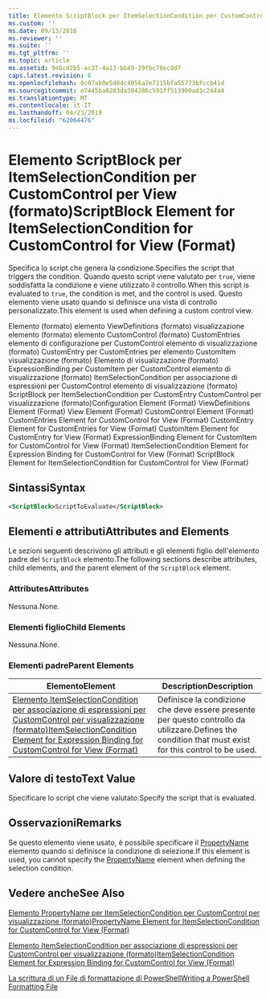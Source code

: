 ```yaml
---
title: Elemento ScriptBlock per ItemSelectionCondition per CustomControl per visualizzazione (formato) | Microsoft Docs
ms.custom: ''
ms.date: 09/13/2016
ms.reviewer: ''
ms.suite: ''
ms.tgt_pltfrm: ''
ms.topic: article
ms.assetid: 946cd2b5-ac37-4a13-bb49-29fbc70ec8d7
caps.latest.revision: 6
ms.openlocfilehash: 0c07ab0e5d04c4056a7e7215bfa55773bfccb41d
ms.sourcegitcommit: e7445ba8203da304286c591ff513900ad1c244a4
ms.translationtype: MT
ms.contentlocale: it-IT
ms.lasthandoff: 04/23/2019
ms.locfileid: "62064476"
---
```

# <a name="scriptblock-element-for-itemselectioncondition-for-customcontrol-for-view-format"></a><span data-ttu-id="ea576-102">Elemento ScriptBlock per ItemSelectionCondition per CustomControl per View (formato)</span><span class="sxs-lookup"><span data-stu-id="ea576-102">ScriptBlock Element for ItemSelectionCondition for CustomControl for View (Format)</span></span>

<span data-ttu-id="ea576-103">Specifica lo script che genera la condizione.</span><span class="sxs-lookup"><span data-stu-id="ea576-103">Specifies the script that triggers the condition.</span></span> <span data-ttu-id="ea576-104">Quando questo script viene valutato per `true`, viene soddisfatta la condizione e viene utilizzato il controllo.</span><span class="sxs-lookup"><span data-stu-id="ea576-104">When this script is evaluated to `true`, the condition is met, and the control is used.</span></span> <span data-ttu-id="ea576-105">Questo elemento viene usato quando si definisce una vista di controllo personalizzato.</span><span class="sxs-lookup"><span data-stu-id="ea576-105">This element is used when defining a custom control view.</span></span>

<span data-ttu-id="ea576-106">Elemento (formato) elemento ViewDefinitions (formato) visualizzazione elemento (formato) elemento CustomControl (formato) CustomEntries elemento di configurazione per CustomControl elemento di visualizzazione (formato) CustomEntry per CustomEntries per elemento CustomItem visualizzazione (formato) Elemento di visualizzazione (formato) ExpressionBinding per CustomItem per CustomControl elemento di visualizzazione (formato) ItemSelectionCondition per associazione di espressioni per CustomControl elemento di visualizzazione (formato) ScriptBlock per ItemSelectionCondition per CustomEntry CustomControl per visualizzazione (formato)</span><span class="sxs-lookup"><span data-stu-id="ea576-106">Configuration Element (Format) ViewDefinitions Element (Format) View Element (Format) CustomControl Element (Format) CustomEntries Element for CustomControl for View (Format) CustomEntry Element for CustomEntries for View (Format) CustomItem Element for CustomEntry for View (Format) ExpressionBinding Element for CustomItem for CustomControl for View (Format) ItemSelectionCondition Element for Expression Binding for CustomControl for View (Format) ScriptBlock Element for ItemSelectionCondition for CustomControl for View (Format)</span></span>

## <a name="syntax"></a><span data-ttu-id="ea576-107">Sintassi</span><span class="sxs-lookup"><span data-stu-id="ea576-107">Syntax</span></span>

```xml
<ScriptBlock>ScriptToEvaluate</ScriptBlock>
```

## <a name="attributes-and-elements"></a><span data-ttu-id="ea576-108">Elementi e attributi</span><span class="sxs-lookup"><span data-stu-id="ea576-108">Attributes and Elements</span></span>

<span data-ttu-id="ea576-109">Le sezioni seguenti descrivono gli attributi e gli elementi figlio dell'elemento padre del `ScriptBlock` elemento.</span><span class="sxs-lookup"><span data-stu-id="ea576-109">The following sections describe attributes, child elements, and the parent element of the `ScriptBlock` element.</span></span>

### <a name="attributes"></a><span data-ttu-id="ea576-110">Attributes</span><span class="sxs-lookup"><span data-stu-id="ea576-110">Attributes</span></span>

<span data-ttu-id="ea576-111">Nessuna.</span><span class="sxs-lookup"><span data-stu-id="ea576-111">None.</span></span>

### <a name="child-elements"></a><span data-ttu-id="ea576-112">Elementi figlio</span><span class="sxs-lookup"><span data-stu-id="ea576-112">Child Elements</span></span>

<span data-ttu-id="ea576-113">Nessuna.</span><span class="sxs-lookup"><span data-stu-id="ea576-113">None.</span></span>

### <a name="parent-elements"></a><span data-ttu-id="ea576-114">Elementi padre</span><span class="sxs-lookup"><span data-stu-id="ea576-114">Parent Elements</span></span>

|<span data-ttu-id="ea576-115">Elemento</span><span class="sxs-lookup"><span data-stu-id="ea576-115">Element</span></span>|<span data-ttu-id="ea576-116">Description</span><span class="sxs-lookup"><span data-stu-id="ea576-116">Description</span></span>|
|-------------|-----------------|
|[<span data-ttu-id="ea576-117">Elemento ItemSelectionCondition per associazione di espressioni per CustomControl per visualizzazione (formato)</span><span class="sxs-lookup"><span data-stu-id="ea576-117">ItemSelectionCondition Element for Expression Binding for CustomControl for View (Format)</span></span>](./itemselectioncondition-element-for-expressionbinding-for-customcontrol-format.md)|<span data-ttu-id="ea576-118">Definisce la condizione che deve essere presente per questo controllo da utilizzare.</span><span class="sxs-lookup"><span data-stu-id="ea576-118">Defines the condition that must exist for this control to be used.</span></span>|

## <a name="text-value"></a><span data-ttu-id="ea576-119">Valore di testo</span><span class="sxs-lookup"><span data-stu-id="ea576-119">Text Value</span></span>

<span data-ttu-id="ea576-120">Specificare lo script che viene valutato.</span><span class="sxs-lookup"><span data-stu-id="ea576-120">Specify the script that is evaluated.</span></span>

## <a name="remarks"></a><span data-ttu-id="ea576-121">Osservazioni</span><span class="sxs-lookup"><span data-stu-id="ea576-121">Remarks</span></span>

<span data-ttu-id="ea576-122">Se questo elemento viene usato, è possibile specificare il [PropertyName](./propertyname-element-for-itemselectioncondition-for-customcontrol-for-view-format.md) elemento quando si definisce la condizione di selezione.</span><span class="sxs-lookup"><span data-stu-id="ea576-122">If this element is used, you cannot specify the [PropertyName](./propertyname-element-for-itemselectioncondition-for-customcontrol-for-view-format.md) element when defining the selection condition.</span></span>

## <a name="see-also"></a><span data-ttu-id="ea576-123">Vedere anche</span><span class="sxs-lookup"><span data-stu-id="ea576-123">See Also</span></span>

[<span data-ttu-id="ea576-124">Elemento PropertyName per ItemSelectionCondition per CustomControl per visualizzazione (formato)</span><span class="sxs-lookup"><span data-stu-id="ea576-124">PropertyName Element for ItemSelectionCondition for CustomControl for View (Format)</span></span>](./propertyname-element-for-itemselectioncondition-for-customcontrol-for-view-format.md)

[<span data-ttu-id="ea576-125">Elemento ItemSelectionCondition per associazione di espressioni per CustomControl per visualizzazione (formato)</span><span class="sxs-lookup"><span data-stu-id="ea576-125">ItemSelectionCondition Element for Expression Binding for CustomControl for View (Format)</span></span>](./itemselectioncondition-element-for-expressionbinding-for-customcontrol-format.md)

[<span data-ttu-id="ea576-126">La scrittura di un File di formattazione di PowerShell</span><span class="sxs-lookup"><span data-stu-id="ea576-126">Writing a PowerShell Formatting File</span></span>](./writing-a-powershell-formatting-file.md)
